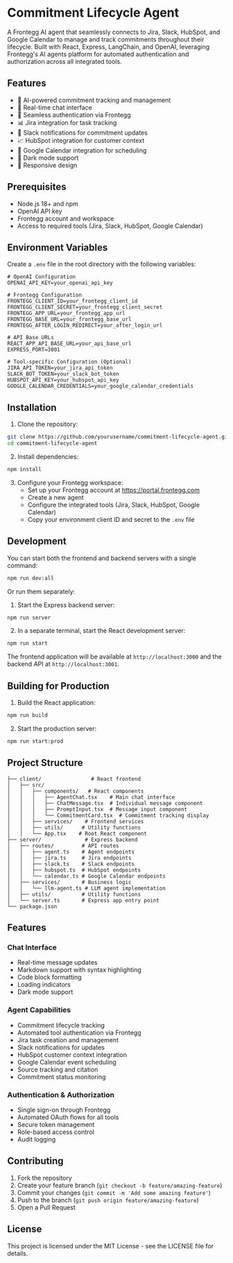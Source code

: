 # Commitment Lifecycle Agent

A Frontegg AI agent that seamlessly connects to Jira, Slack, HubSpot, and Google Calendar to manage and track commitments throughout their lifecycle. Built with React, Express, LangChain, and OpenAI, leveraging Frontegg's AI agents platform for automated authentication and authorization across all integrated tools.

## Features

- 🤖 AI-powered commitment tracking and management
- 🔄 Real-time chat interface
- 🔐 Seamless authentication via Frontegg
- 📊 Jira integration for task tracking
- 💬 Slack notifications for commitment updates
- 📈 HubSpot integration for customer context
- 📅 Google Calendar integration for scheduling
- 🌙 Dark mode support
- 📱 Responsive design

## Prerequisites

- Node.js 18+ and npm
- OpenAI API key
- Frontegg account and workspace
- Access to required tools (Jira, Slack, HubSpot, Google Calendar)

## Environment Variables

Create a `.env` file in the root directory with the following variables:

```env
# OpenAI Configuration
OPENAI_API_KEY=your_openai_api_key

# Frontegg Configuration
FRONTEGG_CLIENT_ID=your_frontegg_client_id
FRONTEGG_CLIENT_SECRET=your_frontegg_client_secret
FRONTEGG_APP_URL=your_frontegg_app_url
FRONTEGG_BASE_URL=your_frontegg_base_url
FRONTEGG_AFTER_LOGIN_REDIRECT=your_after_login_url

# API Base URLs
REACT_APP_API_BASE_URL=your_api_base_url
EXPRESS_PORT=3001

# Tool-specific Configuration (Optional)
JIRA_API_TOKEN=your_jira_api_token
SLACK_BOT_TOKEN=your_slack_bot_token
HUBSPOT_API_KEY=your_hubspot_api_key
GOOGLE_CALENDAR_CREDENTIALS=your_google_calendar_credentials
```

## Installation

1. Clone the repository:
```bash
git clone https://github.com/yourusername/commitment-lifecycle-agent.git
cd commitment-lifecycle-agent
```

2. Install dependencies:
```bash
npm install
```

3. Configure your Frontegg workspace:
   - Set up your Frontegg account at https://portal.frontegg.com
   - Create a new agent
   - Configure the integrated tools (Jira, Slack, HubSpot, Google Calendar)
   - Copy your environment client ID and secret to the `.env` file

## Development

You can start both the frontend and backend servers with a single command:
```bash
npm run dev:all
```

Or run them separately:

1. Start the Express backend server:
```bash
npm run server
```

2. In a separate terminal, start the React development server:
```bash
npm run start
```

The frontend application will be available at `http://localhost:3000` and the backend API at `http://localhost:3001`.

## Building for Production

1. Build the React application:
```bash
npm run build
```

2. Start the production server:
```bash
npm run start:prod
```

## Project Structure

```
├── client/                # React frontend
│   ├── src/
│   │   ├── components/   # React components
│   │   │   ├── AgentChat.tsx    # Main chat interface
│   │   │   ├── ChatMessage.tsx  # Individual message component
│   │   │   ├── PromptInput.tsx  # Message input component
│   │   │   └── CommitmentCard.tsx  # Commitment tracking display
│   │   ├── services/    # Frontend services
│   │   ├── utils/      # Utility functions
│   │   └── App.tsx    # Root React component
├── server/              # Express backend
│   ├── routes/         # API routes
│   │   ├── agent.ts    # Agent endpoints
│   │   ├── jira.ts     # Jira endpoints
│   │   ├── slack.ts    # Slack endpoints
│   │   ├── hubspot.ts  # HubSpot endpoints
│   │   └── calendar.ts # Google Calendar endpoints
│   ├── services/       # Business logic
│   │   └── llm-agent.ts # LLM agent implementation
│   ├── utils/          # Utility functions
│   └── server.ts       # Express app entry point
└── package.json
```

## Features

### Chat Interface
- Real-time message updates
- Markdown support with syntax highlighting
- Code block formatting
- Loading indicators
- Dark mode support

### Agent Capabilities
- Commitment lifecycle tracking
- Automated tool authentication via Frontegg
- Jira task creation and management
- Slack notifications for updates
- HubSpot customer context integration
- Google Calendar event scheduling
- Source tracking and citation
- Commitment status monitoring

### Authentication & Authorization
- Single sign-on through Frontegg
- Automated OAuth flows for all tools
- Secure token management
- Role-based access control
- Audit logging

## Contributing

1. Fork the repository
2. Create your feature branch (`git checkout -b feature/amazing-feature`)
3. Commit your changes (`git commit -m 'Add some amazing feature'`)
4. Push to the branch (`git push origin feature/amazing-feature`)
5. Open a Pull Request

## License

This project is licensed under the MIT License - see the LICENSE file for details. 